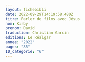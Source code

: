 ```yaml
---
layout: fichebibli
date: 2022-09-29T14:19:58.480Z
titre: Parler de films avec Jésus
nom: Kirby
prenom: David
traduction: Christian Garcin
editions: Le Réalgar
annee: "2022"
pages: "85"
ID_categorie: "6"
---
```

